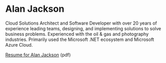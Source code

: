 # Alan Jackson

Cloud Solutions Architect and Software Developer with over 20 years of experience leading teams, designing, and implementing solutions to solve business problems. Experienced with the oil & gas and photography industries. Primarily used the Microsoft .NET ecosystem and Microsoft Azure Cloud.

[Resume for Alan Jackson](./Resume-for-Alan-Jackson.pdf) (pdf)
